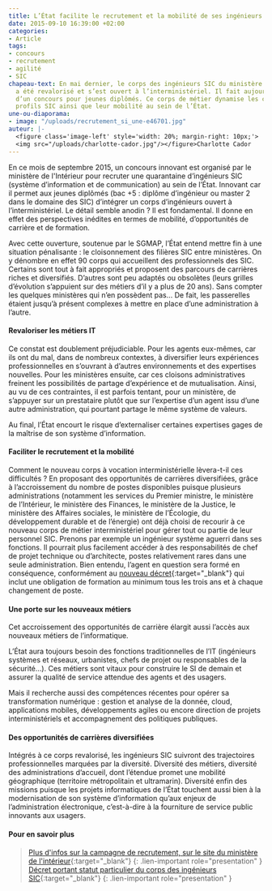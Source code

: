 ```yaml
---
title: L’État facilite le recrutement et la mobilité de ses ingénieurs SIC
date: 2015-09-10 16:39:00 +02:00
categories:
- Article
tags:
- concours
- recrutement
- agilité
- SIC
chapeau-text: En mai dernier, le corps des ingénieurs SIC du ministère de l’Intérieur
  a été revalorisé et s’est ouvert à l’interministériel. Il fait aujourd’hui l’objet
  d’un concours pour jeunes diplômés. Ce corps de métier dynamise les carrières des
  profils SIC ainsi que leur mobilité au sein de l’État.
une-ou-diaporama:
- image: "/uploads/recrutement_si_une-e46701.jpg"
auteur: |-
  <figure class='image-left' style='width: 20%; margin-right: 10px;'>
  <img src="/uploads/charlotte-cador.jpg"/></figure>Charlotte Cador
---
```


En ce mois de septembre 2015, un concours innovant est organisé par le ministère de l'Intérieur pour recruter une quarantaine d’ingénieurs SIC (système d’information et de communication) au sein de l’État. Innovant car il permet aux jeunes diplômés (bac \+5 : diplôme d’ingénieur ou master 2 dans le domaine des SIC) d’intégrer un corps d’ingénieurs ouvert à l’interministériel. Le détail semble anodin ? Il est fondamental. Il donne en effet des perspectives inédites en termes de mobilité, d’opportunités de carrière et de formation.

Avec cette ouverture, soutenue par le SGMAP, l’État entend mettre fin à une situation pénalisante : le cloisonnement des filières SIC entre ministères. On y dénombre en effet 90 corps qui accueillent des professionnels des SIC. Certains sont tout à fait appropriés et proposent des parcours de carrières riches et diversifiés. D’autres sont peu adaptés ou obsolètes (leurs grilles d’évolution s’appuient sur des métiers d’il y a plus de 20 ans). Sans compter les quelques ministères qui n’en possèdent pas… De fait, les passerelles étaient jusqu’à présent complexes à mettre en place d’une administration à l’autre.

#### Revaloriser les métiers IT

Ce constat est doublement préjudiciable. Pour les agents eux-mêmes, car ils ont du mal, dans de nombreux contextes, à diversifier leurs expériences professionnelles en s’ouvrant à d’autres environnements et des expertises nouvelles. Pour les ministères ensuite, car ces cloisons administratives freinent les possibilités de partage d’expérience et de mutualisation. Ainsi, au vu de ces contraintes, il est parfois tentant, pour un ministère, de s’appuyer sur un prestataire plutôt que sur l’expertise d’un agent issu d’une autre administration, qui pourtant partage le même système de valeurs.

Au final, l’État encourt le risque d’externaliser certaines expertises gages de la maîtrise de son système d’information.

#### Faciliter le recrutement et la mobilité

Comment le nouveau corps à vocation interministérielle lèvera-t-il ces difficultés ? En proposant des opportunités de carrières diversifiées, grâce à l’accroissement du nombre de postes disponibles puisque plusieurs administrations (notamment les services du Premier ministre, le ministère de l’Intérieur, le ministère des Finances, le ministère de la Justice, le ministère des Affaires sociales, le ministère de l’Écologie, du développement durable et de l’énergie) ont déjà choisi de recourir à ce nouveau corps de métier interministériel pour gérer tout ou partie de leur personnel SIC. Prenons par exemple un ingénieur système aguerri dans ses fonctions. Il pourrait plus facilement accéder à des responsabilités de chef de projet technique ou d’architecte, postes relativement rares dans une seule administration. Bien entendu, l’agent en question sera formé en conséquence, conformément au [nouveau décret](https://www.legifrance.gouv.fr/affichTexte.do?cidTexte=JORFTEXT000030645061&dateTexte=&categorieLien=id){:target="_blank"} qui inclut une obligation de formation au minimum tous les trois ans et à chaque changement de poste.

#### Une porte sur les nouveaux métiers

Cet accroissement des opportunités de carrière élargit aussi l’accès aux nouveaux métiers de l’informatique.

L’État aura toujours besoin des fonctions traditionnelles de l’IT (ingénieurs systèmes et réseaux, urbanistes, chefs de projet ou responsables de la sécurité…). Ces métiers sont vitaux pour construire le SI de demain et assurer la qualité de service attendue des agents et des usagers.

Mais il recherche aussi des compétences récentes pour opérer sa transformation numérique : gestion et analyse de la donnée, cloud, applications mobiles, développements agiles ou encore direction de projets interministériels et accompagnement des politiques publiques.

#### Des opportunités de carrières diversifiées

Intégrés à ce corps revalorisé, les ingénieurs SIC suivront des trajectoires professionnelles marquées par la diversité. Diversité des métiers, diversité des administrations d’accueil, dont l’étendue promet une mobilité géographique (territoire métropolitain et ultramarin). Diversité enfin des missions puisque les projets informatiques de l’État touchent aussi bien à la modernisation de son système d’information qu’aux enjeux de l’administration électronique, c’est-à-dire à la fourniture de service public innovants aux usagers.

#### Pour en savoir plus

> [Plus d'infos sur la campagne de recrutement, sur le site du ministère de l'intérieur](https://www.interieur.gouv.fr/Archives/Archives-des-actualites/2015-Actualites/L-Etat-recrute-40-ingenieurs-SIC){:target="_blank"}
{: .lien-important role="presentation" }
> [Décret portant statut particulier du corps des ingénieurs SIC](https://www.legifrance.gouv.fr/affichTexte.do?cidTexte=JORFTEXT000030645061&dateTexte=&categorieLien=id){:target="_blank"}
{: .lien-important role="presentation" }
